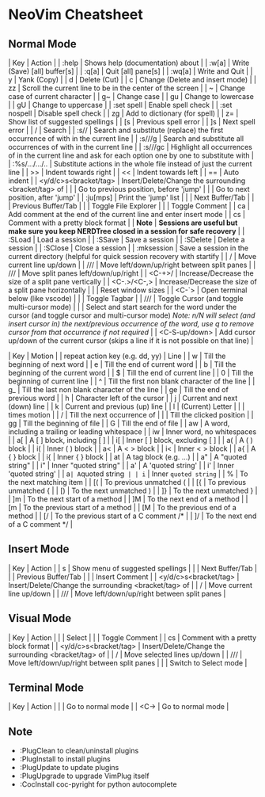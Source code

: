 # NeoVim Cheatsheet

## Normal Mode 

| Key | Action |
| :help <term> | Shows help (documentation) about <term> |
| :w[a] | Write (Save) [all] buffer[s] |
| :q[a] | Quit [all] pane[s] |
| :wq[a] | Write and Quit |
| y<motion> | Yank (Copy) |
| d<motion> | Delete (Cut) |
| c<motion> | Change (Delete and insert mode) |
| zz | Scroll the current line to be in the center of the screen |
| ~ | Change case of current character |
| g~<motion> | Change case |
| gu<motion> | Change to lowercase |
| gU<motion> | Change to uppercase |
| :set spell | Enable spell check |
| :set nospell | Disable spell check |
| zg | Add to dictionary (for spell) |
| z= | Show list of suggested spellings |
| [s | Previous spell error |
| ]s | Next spell error |
| /<pattern><CR> | Search <pattern> |
| :s/<pattern>/<substitute> | Search and substitute (replace) the first occurrence of <pattern> with <substitute> in the current line |
| :s/<pattern>/<substitute>/g | Search and substitute all occurrences of <pattern> with <substitute> in the current line |
| :s/<pattern>/<substitute>/gc | Highlight all occurrences of <pattern> in the current line and ask for each option one by one to substitute with <substitute> |
| :%s/.../.../.. | Substitute actions in the whole file instead of just the current line |
| >> | Indent towards right |
| << | Indent towards left |
| == | Auto indent |
| <y/d/c>s<motion><bracket/tag> | Insert/Delete/Change the surrounding <bracket/tag> of <motion> |
| <C-O> | Go to previous position, before 'jump' |
| <C-I> | Go to next position, after 'jump' |
| :ju[mps] | Print the 'jump' list |
| <F3> | Next Buffer/Tab |
| <F2> | Previous Buffer/Tab |
| <C-B> | Toggle File Explorer |
| <C-/> | Toggle Comment |
| <leader>ca | Add comment at the end of the current line and enter insert mode |
| <leader>cs | Comment with a pretty block format |
| **Note** | **Sessions are useful but make sure you keep NERDTree closed in a session for safe recovery** |
| :SLoad | Load a session |
| :SSave | Save a session |
| :SDelete | Delete a session |
| :SClose | Close a session |
| :mksession | Save a session in the current directory (helpful for quick session recovery with startify |
| <A-k>/<A-j> | Move current line up/down |
| <C-h>/<C-j>/<C-k>/<C-l> | Move left/down/up/right between split panes |
| <C-A-h>/<C-A-j>/<C-A-k>/<C-A-l> | Move split panes left/down/up/right |
| <C-+>/<C--> | Increase/Decrease the size of a split pane vertically |
| <C-.>/<C-,> | Increase/Decrease the size of a split pane horizontally |
| <C-0> | Reset window sizes |
| <C-`> | Open terminal below (like vscode) |
| <F8> | Toggle Tagbar |
| /// | Toggle Cursor (and toggle multi-cursor mode) |
| <C-d> | Select and start search for the word under the cursor (and toggle cursor and multi-cursor mode) *Note: n/N will select (and insert cursor in) the next/previous occurrence of the word, use q to remove cursor from that occurrence if not required* |
| <C-S-up/down> | Add cursor up/down of the current cursor (skips a line if it is not possible on that line) |

| Key | Motion |
| repeat action key (e.g. dd, yy) | Line |
| w | Till the beginning of next word |
| e | Till the end of current word |
| b | Till the beginning of the current word |
| $ | Till the end of current line |
| 0 | Till the beginning of current line |
| ^ | Till the first non blank character of the line |
| g_ | Till the last non blank character of the line |
| ge | Till the end of previous word |
| h | Character left of the cursor |
| j | Current and next (down) line |
| k | Current and previous (up) line |
| l | (Current) Letter |
| <num><motion> | <num> times motion |
| /<key><CR> | Till the next occurrence of <key> |
| <Mouse Click> | Till the clicked position |
| gg | Till the beginning of file |
| G | Till the end of file |
| aw | A word, including a trailing or leading whitespace |
| iw | Inner word, no whitespaces |
| a[ | A [ ] block, including [ ] |
| i[ | Inner [ ] block, excluding [ ] |
| a( | A ( ) block |
| i( | Inner ( ) block |
| a< | A < > block |
| i< | Inner < > block |
| a{ | A { } block |
| i{ | Inner { } block |
| at | A tag block (e.g. <aaa>...</aaa>) |
| a" | A "quoted string" |
| i" | Inner "quoted string" |
| a' | A 'quoted string' |
| i' | Inner 'quoted string' |
| a` | A `quoted string` |
| i` | Inner `quoted string` |
| % | To the next matching item |
| [( | To previous unmatched ( |
| [{ | To previous unmatched { |
| [) | To the next unmatched ) |
| ]} | To the next unmatched } |
| ]m | To the next start of a method |
| ]M | To the next end of a method |
| [m | To the previous start of a method |
| [M | To the previous end of a method |
| [/ | To the previous start of a C comment /* |
| ]/ | To the next end of a C comment */ |

## Insert Mode 

| Key | Action |
| <C-x>s | Show menu of suggested spellings |
| <F3> | Next Buffer/Tab |
| <F2> | Previous Buffer/Tab |
| <C-/> | Insert Comment |
| <y/d/c>s<motion><bracket/tag> | Insert/Delete/Change the surrounding <bracket/tag> of <motion> |
| <A-k>/<A-j> | Move current line up/down |
| <C-h>/<C-j>/<C-k>/<C-l> | Move left/down/up/right between split panes |

## Visual Mode

| Key | Action |
| <motion> | Select <motion> |
| <C-/> | Toggle Comment |
| <leader>cs | Comment with a pretty block format |
| <y/d/c>s<motion><bracket/tag> | Insert/Delete/Change the surrounding <bracket/tag> of <motion> |
| <A-k>/<A-j> | Move selected lines up/down |
| <C-h>/<C-j>/<C-k>/<C-l> | Move left/down/up/right between split panes |
| <C-g> | Switch to Select mode |

## Terminal Mode 

| Key | Action |
| <Esc> | Go to normal mode |
| <C-\><C-n> | Go to normal mode |

## Note

* :PlugClean to clean/uninstall plugins
* :PlugInstall to install plugins
* :PlugUpdate to update plugins
* :PlugUpgrade to upgrade VimPlug itself
* :CocInstall coc-pyright for python autocomplete
